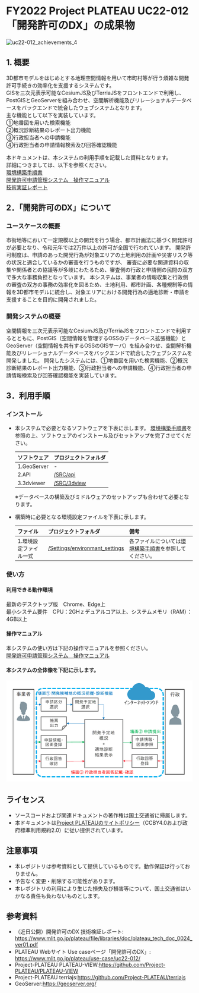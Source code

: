 # FY2022 Project PLATEAU UC22-012「開発許可のDX」の成果物
![uc22-012_achievements_4](https://user-images.githubusercontent.com/79615787/227769779-e9fa0174-a507-4fb1-add9-d79e549ae304.png)


## **1. 概要**
3D都市モデルをはじめとする地理空間情報を用いて市町村等が行う煩雑な開発許可手続きの効率化を支援するシステムです。  
GISを三次元表示可能なCesiumJS及びTerriaJSをフロントエンドで利用し、PostGISとGeoServerを組み合わせ、空間解析機能及びリレーショナルデータベースをバックエンドで統合したウェブシステムとなります。  
主な機能として以下を実装しています。  
①地番図を用いた検索機能  
②概況診断結果のレポート出力機能  
③行政担当者への申請機能  
④行政担当者の申請情報検索及び回答確認機能  

本ドキュメントは、本システムの利用手順を記載した資料となります。  
詳細につきましては、以下を参照ください。  
[環境構築手順書](https://project-plateau.github.io/UC22-012-development-permission/manual/environment.html)  
[開発許可申請管理システム　操作マニュアル](https://project-plateau.github.io/UC22-012-development-permission/manual/user_manual.html)  
[技術実証レポート](https://www.mlit.go.jp/plateau/file/libraries/doc/plateau_tech_doc_0024_ver01.pdf)    


## **2．「開発許可のDX」について**
### **ユースケースの概要**
市街地等において一定規模以上の開発を行う場合、都市計画法に基づく開発許可が必要となり、令和元年では2万件以上の許可が全国で行われています。
開発許可制度は、申請のあった開発行為が対象エリアの土地利用の計画や災害リスク等の状況と適合しているかの審査を行うものですが、
審査に必要な関連資料の収集や関係者との協議等が多岐にわたるため、審査側の行政と申請側の民間の双方で多大な事務負担となっています。
本システムは、事業者の情報収集と行政側の審査の双方の事務の効率化を図るため、土地利用、都市計画、各種規制等の情報を3D都市モデルに統合し、対象エリアにおける開発行為の適地診断・申請を支援することを目的に開発されました。

### **開発システムの概要**
空間情報を三次元表示可能なCesiumJS及びTerriaJSをフロントエンドで利用するとともに、PostGIS（空間情報を管理するOSSのデータベース拡張機能）と
GeoServer（空間情報を共有するOSSのGISサーバ）を組み合わせ、空間解析機能及びリレーショナルデータベースをバックエンドで統合したウェブシステムを開発しました。
開発したシステムには、①地番図を用いた検索機能、②概況診断結果のレポート出力機能、③行政担当者への申請機能、④行政担当者の申請情報検索及び回答確認機能を実装しています。

## **3．利用手順**
### **インストール**

* 本システムで必要となるソフトウェアを下表に示します。
[環境構築手順書](https://project-plateau.github.io/UC22-012-development-permission/manual/environment.html)を参照の上、ソフトウェアのインストール及びセットアップを完了させてください。

    |ソフトウェア|プロジェクトフォルダ|
    | - | - |
    |1.GeoServer|-|
    |2.API|[/SRC/api](./SRC/api/)|
    |3.3dviewer|[/SRC/3dview](./SRC/3dview/)|

    ※データベースの構築及びミドルウェアのセットアップも合わせて必要となります。
* 構築時に必要となる環境設定ファイルを下表に示します。

    |ファイル|プロジェクトフォルダ|備考|
    | - | - | - |
    |1.環境設定ファイル一式|[/Settings/environmant_settings](Settings/environment_settings/)|各ファイルについては[環境構築手順書](https://project-plateau.github.io/UC22-012-development-permission/manual/environment.html)を参照してください。



### **使い方**

#### **利用できる動作環境**

最新のデスクトップ版　Chrome、Edge上<br>
最小システム要件　CPU：2GHｚデュアルコア以上、システムメモリ（RAM）：4GB以上

#### **操作マニュアル**

本システムの使い方は下記の操作マニュアルを参照ください。<br>
[開発許可申請管理システム　操作マニュアル](https://project-plateau.github.io/UC22-012-development-permission/manual/user_manual.html)

#### 本システムの全体像を下記に示します。

![3Dビューワ](./img/overall_picture.png "3Dビューワ")

## **ライセンス** <!-- 定型文のため変更しない -->
* ソースコードおよび関連ドキュメントの著作権は国土交通省に帰属します。
* 本ドキュメントは[Project PLATEAUのサイトポリシー](https://www.mlit.go.jp/plateau/site-policy/)（CCBY4.0および政府標準利用規約2.0）に従い提供されています。

## **注意事項** <!-- 定型文のため変更しない -->

* 本レポジトリは参考資料として提供しているものです。動作保証は行っておりません。
* 予告なく変更・削除する可能性があります。
* 本レポジトリの利用により生じた損失及び損害等について、国土交通省はいかなる責任も負わないものとします。

## **参考資料**　 <!-- 各リンクは納品時に更新 -->
* （近日公開）開発許可のDX 技術検証レポート: https://www.mlit.go.jp/plateau/file/libraries/doc/plateau_tech_doc_0024_ver01.pdf
* PLATEAU Webサイト Use caseページ「開発許可のDX」: https://www.mlit.go.jp/plateau/use-case/uc22-012/
* Project-PLATEAU PLATEAU-VIEW:https://github.com/Project-PLATEAU/PLATEAU-VIEW
* Project-PLATEAU terriajs:https://github.com/Project-PLATEAU/terriajs
* GeoServer:https://geoserver.org/
